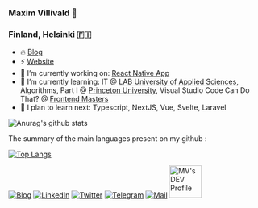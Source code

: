 ### Maxim Villivald 👋
### Finland, Helsinki 🇫🇮

- 🔥 [Blog](https://create-react-app.com/)
- ⚡️ [Website](https://proj.create-react-app.com/)
- 🔭 I’m currently working on: [React Native App](https://github.com/villivald/todo_app_react_native_2020)
- 🌱 I’m currently learning: IT @ [LAB University of Applied Sciences](https://lab.fi/en), Algorithms, Part I @ [Princeton University](https://www.coursera.org/learn/algorithms-part1), Visual Studio Code Can Do That? @ [Frontend Masters](https://frontendmasters.com/courses/customize-vs-code/)
- 🚀 I plan to learn next: Typescript, NextJS, Vue, Svelte, Laravel

![Anurag's github stats](https://github-readme-stats.vercel.app/api?username=villivald&show_icons=true&theme=radical) 

The summary of the main languages present on my github : 

[![Top Langs](https://github-readme-stats.vercel.app/api/top-langs/?username=villivald&layout=compact)](https://github.com/villivald/github-readme-stats)

[![Blog](https://i.imgur.com/nol4f7Z.png)](https://create-react-app.com/)
[![LinkedIn](https://i.imgur.com/3GY2eJw.png)](https://www.linkedin.com/in/maxim-villivald-4b1b311a3/)
[![Twitter](https://i.imgur.com/SnM7J4Q.png)](https://twitter.com/crapp_blog)
[![Telegram](https://i.imgur.com/YZlT2nQ.png)](https://t.me/create_react_app)
[![Mail](https://i.imgur.com/sXLQrSA.png)](mailto:maxim.villivald@gmail.com)
<a href="https://dev.to/villivald">
  <img src="https://d2fltix0v2e0sb.cloudfront.net/dev-badge.svg" alt="MV's DEV Profile" height="64" width="64">
</a>
    
